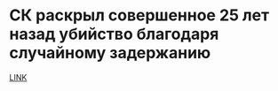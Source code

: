 # СК раскрыл совершенное 25 лет назад убийство благодаря случайному задержанию



[LINK](https://varlamov.ru/2190531.html)